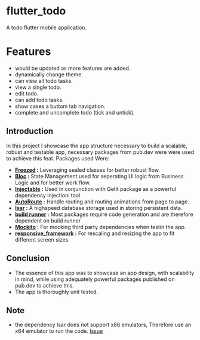 # flutter_todo

A todo flutter mobile application.

# Features 
- would be updated as more features are added.
- dynamically change theme.
- can view all todo tasks.
- view a single todo.
- edit todo.
- can add todo tasks.
- show cases a buttom tab navigation.
- complete and uncomplete todo (tick and untick).



## Introduction

In this project I showcase the app structure necessary to build a scalable, robust and testable app, necessary packages from pub.dev were were used to achieve this feat.
Packages used Were:
 - **[Freezed](https://pub.dev/packages/freezed) :** Leveraging sealed classes for better robust flow.
 - **[Bloc](https://pub.dev/packages/flutter_bloc) :** State Management used for seperating Ui logic from Business Logic and for better work flow.
 - **[Injectable](https://pub.dev/packages/injectable) :** Used in conjunction with Getit package as a powerful dependency injectioni tool
 - **[AutoRoute](https://pub.dev/packages/auto_route) :** Handle routing and routing animations from page to page.
 - **[Isar](https://pub.dev/packages/isar) :** A highspeed database storage used in storing persistent data.
 - **[build runner](https://pub.dev/packages/build_runner) :** Most packages require code generation and are therefore dependent on build runner
 - **[Mockito](https://pub.dev/packages/mockito) :** For mocking third party dependencies when testin the app.
 - **[responsive_framework](https://pub.dev/packages/responsive_framework) :** For rescaling and resizing the app to fit different screen sizes

## Conclusion

 - The essence of this app was to showcase an app design, with scalability in mind, while using adequately powerful packages published on pub.dev to achieve this.
 - The app is thoroughly unit tested.
 
## Note
 - the dependency Isar does not support x86 emulators, Therefore use an x64 emulator to run the code. [Issue](https://github.com/isar/isar/issues/943)
